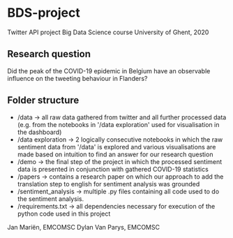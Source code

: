 # BDS-project
 Twitter API project Big Data Science course University of Ghent, 2020

## Research question
 Did the peak of the COVID-19 epidemic in Belgium have an observable influence on the tweeting behaviour in Flanders?
## Folder structure
 * /data               -> all raw data gathered from twitter and all further processed data (e.g. from the notebooks in '/data exploration' used for visualisation in the dashboard)
 * /data exploration 	 -> 2 logically consecutive notebooks in which the raw sentiment data from '/data' is explored and various visualisations are made based on intuition to find an answer for our research question
 * /demo 			           -> the final step of the project in which the processed sentiment data is presented in conjunction with gathered COVID-19 statistics
 * /papers 		          -> contains a research paper on which our approach to add the translation step to english for sentiment analysis was grounded
 * /sentiment_analysis -> multiple .py files containing all code used to do the sentiment analysis. 
 * /requirements.txt 	 -> all dependencies necessary for execution of the python code used in this project

Jan Mariën, EMCOMSC 
Dylan Van Parys, EMCOMSC
